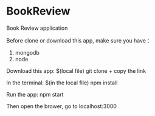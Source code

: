 # BookReview
Book Review application

Before clone or download this app, make sure you have：
1. mongodb
2. node 

Download this app:
$(local file) git clone + copy the link


In the terminal:
$(in the local file) npm install

Run the app:
npm start

Then open the brower, go to localhost:3000
